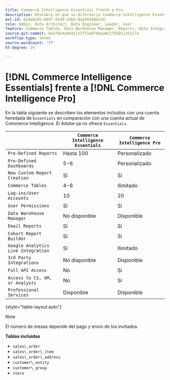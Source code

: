 ```yaml
---
title: Commerce Intelligence Essentials frente a Pro
description: Descubra en qué se diferencia Commerce Intelligence Essentials de Commerce Intelligence Pro.
exl-id: 624a6285-8497-43d9-a56d-8ae503e0e2dd
role: Admin, Data Architect, Data Engineer, Leader, User
feature: Commerce Tables, Data Warehouse Manager, Reports, Data Integration
source-git-commit: 6e2f9e4a9e91212771e6f6baa8c2f8101125217a
workflow-type: tm+mt
source-wordcount: '77'
ht-degree: 2%

---
```


# [!DNL Commerce Intelligence Essentials] frente a [!DNL Commerce Intelligence Pro]

En la tabla siguiente se describen los elementos incluidos con una cuenta heredada de `Essentials` en comparación con una cuenta actual de Commerce Intelligence. El Adobe ya no ofrece `Essentials`.

|   | **`Commerce Intelligence Essentials`** | **`Commerce Intelligence Pro`** |
|-----|-----|-----|
| `Pre-Defined Reports` | Hasta 100 | Personalizado |
| `Pre-Defined Dashboards` | 5-6 | Personalizado |
| `New Custom Report Creation` | Sí | Sí |
| `Commerce Tables` | 4-6 | Ilimitado |
| `Log-ins/User Accounts` | 10 | 20 |
| `User Permissions` | Sí | Sí |
| `Data Warehouse Manager` | No disponible | Disponible |
| `Email Reports` | Sí | Sí |
| `Cohort Report Builder` | Sí | Sí |
| `Google Analytics Live Integration` | Sí | Ilimitado |
| `3rd Party Integrations` | No disponible | Disponible |
| `Full API Access` | No | Sí |
| `Access to CS, AM, or Analysts` | No | Sí |
| `Professional Services` | Disponible | Disponible |

{style="table-layout:auto"}

>[!NOTE]
>
>El número de mesas depende del pago y envío de los invitados.

**Tablas incluidas**

* `sales\_order`
* `sales\_order\_item`
* `sales\_order\_address`
* `customer\_entity`
* `customer\_group`
* `store`

<!---
## Columns Included in Essentials

Items in _italics_ are calculated fields.

* `sales_order` table
  * `entity_id`
  * `base_grand_total`
  * `customer_id`
  * `status`
  * `customer_email`
  * `store_id`
  * `base_currency_code`
  * `billing_address_id`
  * `shipping_address_id`
  * `base_shipping_amount`
  * `base_tax_amount`
  * `coupon_code`
  * `created_at`
  * `updated_at`
  * `base_subtotal`
  * `customer_group_id`
  * `base_discount_amount`
  * `base_discount_invoiced`
  * `increment_id`
  * `Customer's order number`
  * `Customer's first order date`
  * `Customer's lifetime number of orders`
  * `Is customer's last order?`
  * `Billing address region`
  * `Shipping address country`
  * `Customer's lifetime revenue`
  * `Seconds between customer's first order date and this order`
  * `Seconds since previous order`
  * `Store name`
  * `Customer's lifetime number of coupons`
  * `Customer's order number (previous-current)`
  * `Shipping address region`
  * `Number of items in order`
  * `Billing address city`
  * `Shipping address city`
  * `Customer's group code`
  * `Customer's first order's billing region`
  * `Customer's first order's coupon_code`
  * `Customer's creation date`
  * `Billing address country`

* `sales_order_item` table
  * `item_id`
  * `qty_ordered`
  * `base_price`
  * `name`
  * `order_id`
  * `sku`
  * `product_type`
  * `product_id`
  * `created_at`
  * `updated_at`
  * `parent_item_id`
  * `store_id`
  * `base_discount_amount`
  * `base_discount_invoiced`
  * `Order's coupon_code`
  * `Order item total value (quantity * price)`
  * `Order's increment_id`
  * `Customer's email`
  * `Customer's lifetime number of orders`
  * `Store name`
  * `Customer's order number`
  * `Order's status`
  * `Customer's lifetime revenue`

* `sales_order_address` table
  * `entity_id`
  * `city`
  * `region`
  * `country_id`

* `customer_entity` table
  * `entity_id`
  * `email`
  * `group_id`
  * `created_at`
  * `updated_at`
  * `store_id`
  * `Customer's lifetime revenue`
  * `Customer's lifetime number of coupons`
  * `Customer's first order date`
  * `Customer's lifetime number of orders`
  * `Seconds since customer's first order date`
  * `Customer's first 30 day revenue`
  * `Customer's first order's billing region`
  * `Customer's first order's coupon_code`
  * `Customer's group code`
  * `Store name`

* `customer_group` table
  * `customer_group_id`
  * `customer_group_code`

* `store` table
  * `store_id`
  * `name`
-->
